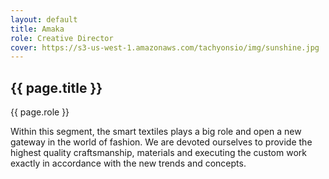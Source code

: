 ```yaml
---
layout: default
title: Amaka
role: Creative Director
cover: https://s3-us-west-1.amazonaws.com/tachyonsio/img/sunshine.jpg
---
```


<article class="pa3 pb5 pa5-ns">
  <h1 class="f2 f-subheadline-ns mt0 mb4">{{ page.title }}</h1>
  <p class="gray f6 mb4 ttu tracked">{{ page.role }}</p>
  <p class="f4 f3-ns measure lh-copy ma0">
    Within this segment, the smart textiles plays a big role and open a new gateway in the world of fashion. We are devoted ourselves to provide the highest quality craftsmanship, materials and executing the custom work exactly in accordance with the new trends and concepts.
  </p>
</article>
